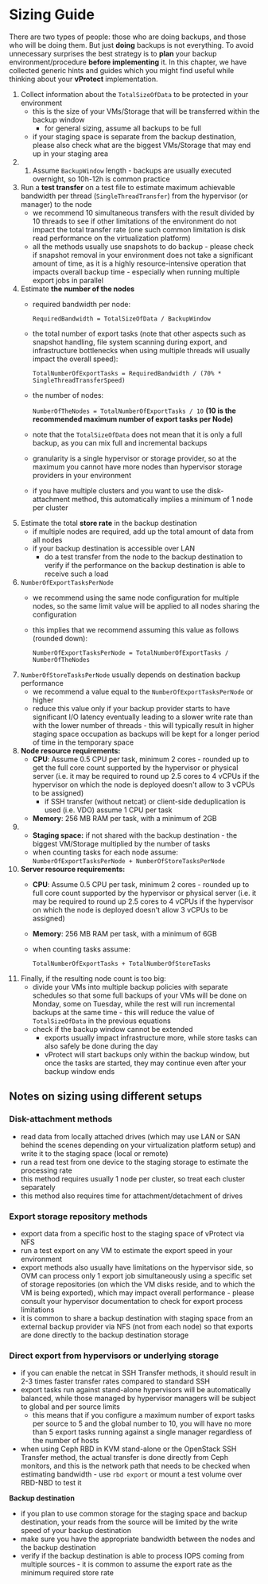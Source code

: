 # Sizing Guide

There are two types of people: those who are doing backups, and those who will be doing them. But just **doing** backups is not everything. To avoid unnecessary surprises the best strategy is to **plan** your backup environment/procedure **before implementing** it. In this chapter, we have collected generic hints and guides which you might find useful while thinking about your **vProtect** implementation.

1. Collect information about the `TotalSizeOfData` to be protected in your environment
   * this is the size of your VMs/Storage that will be transferred within the backup window
     * for general sizing, assume all backups to be full
   * if your staging space is separate from the backup destination, please also check what are the biggest VMs/Storage that may end up in your staging area 
2. 1. Assume `BackupWindow` length - backups are usually executed overnight, so 10h-12h is common practice
3. Run a **test transfer** on a test file to estimate maximum achievable bandwidth per thread \(`SingleThreadTransfer`\) from the hypervisor \(or manager\) to the node
   * we recommend 10 simultaneous transfers with the result divided by 10 threads to see if other limitations of the environment do not impact the total transfer rate \(one such common limitation is disk read performance on the virtualization platform\)
   * all the methods usually use snapshots to do backup - please check if snapshot removal in your environment does not take a significant amount of time, as it is a highly resource-intensive operation that impacts overall backup time - especially when running multiple export jobs in parallel
4. Estimate **the** **number of the nodes**
   * required bandwidth per node:

     `RequiredBandwidth = TotalSizeOfData / BackupWindow`

   * the total number of export tasks \(note that other aspects such as snapshot handling, file system scanning during export, and infrastructure bottlenecks when using multiple threads will usually impact the overall speed\):

     `TotalNumberOfExportTasks = RequiredBandwidth / (70% * SingleThreadTransferSpeed)`

   * the number of nodes:

     `NumberOfTheNodes = TotalNumberOfExportTasks / 10` **\(10 is the recommended maximum number of export tasks per Node\)**

   * note that the `TotalSizeOfData` does not mean that it is only a full backup, as you can mix full and incremental backups
   * granularity is a single hypervisor or storage provider, so at the maximum you cannot have more nodes than hypervisor storage providers in your environment
   * if you have multiple clusters and you want to use the disk-attachment method, this automatically implies a minimum of 1 node per cluster
5. Estimate the total **store rate** in the backup destination
   * if multiple nodes are required, add up the total amount of data from all nodes
   * if your backup destination is accessible over LAN
     * do a test transfer from the node to the backup destination to verify if the performance on the backup destination is able to receive such a load
6. `NumberOfExportTasksPerNode`
   * we recommend using the same node configuration for multiple nodes, so the same limit value will be applied to all nodes sharing the configuration
   * this implies that we recommend assuming this value as follows \(rounded down\):

     `NumberOfExportTasksPerNode = TotalNumberOfExportTasks / NumberOfTheNodes`
7. `NumberOfStoreTasksPerNode` usually depends on destination backup performance
   * we recommend a value equal to the `NumberOfExportTasksPerNode` or higher
   * reduce this value only if your backup provider starts to have significant I/O latency eventually leading to a slower write rate than with the lower number of threads - this will typically result in higher staging space occupation as backups will be kept for a longer period of time in the temporary space
8. **Node resource requirements:**
   * **CPU**: Assume 0.5 CPU per task, minimum 2 cores - rounded up to get the full core count supported by the hypervisor or physical server \(i.e. it may be required to round up 2.5 cores to 4 vCPUs if the hypervisor on which the node is deployed doesn't allow to 3 vCPUs to be assigned\)
     * if SSH transfer \(without netcat\) or client-side deduplication is used \(i.e. VDO\) assume 1 CPU per task
   * **Memory**: 256 MB RAM per task, with a minimum of 2GB
9. * **Staging space:** if not shared with the backup destination - the biggest VM/Storage multiplied by the number of tasks
   * when counting tasks for each node assume: `NumberOfExportTasksPerNode + NumberOfStoreTasksPerNode`
10. **Server resource requirements:**
    * **CPU**: Assume 0.5 CPU per task, minimum 2 cores - rounded up to full core count supported by the hypervisor or physical server \(i.e. it may be required to round up 2.5 cores to 4 vCPUs if the hypervisor on which the node is deployed doesn't allow 3 vCPUs to be assigned\)
    * **Memory**: 256 MB RAM per task, with a minimum of 6GB
    * when counting tasks assume:

      `TotalNumberOfExportTasks + TotalNumberOfStoreTasks`
11. Finally, if the resulting node count is too big:
    * divide your VMs into multiple backup policies with separate schedules so that some full backups of your VMs will be done on Monday,  some on Tuesday, while the rest will run incremental backups at the same time - this will reduce the value of `TotalSizeOfData` in the previous equations
    * check if the backup window cannot be extended
      * exports usually impact infrastructure more, while store tasks can also safely be done during the day 
      * vProtect will start backups only within the backup window, but once the tasks are started, they may continue even after your backup window ends

## Notes on sizing using different setups

### **Disk-attachment methods**

* read data from locally attached drives \(which may use LAN or SAN behind the scenes depending on your virtualization platform setup\) and write it to the staging space \(local or remote\)
* run a read test from one device to the staging storage to estimate the processing rate
* this method requires usually 1 node per cluster, so treat each cluster separately
* this method also requires time for attachment/detachment of drives

### **Export storage repository methods**

* export data from a specific host to the staging space of vProtect via NFS
* run a test export on any VM to estimate the export speed in your environment
* export methods also usually have limitations on the hypervisor side, so OVM can process only 1 export job simultaneously using a specific set of storage repositories \(on which the VM disks reside, and to which the VM is being exported\), which may impact overall performance - please consult your hypervisor documentation to check for export process limitations
* it is common to share a backup destination with staging space from an external backup provider via NFS \(not from each node\) so that exports are done directly to the backup destination storage

### Direct export from hypervisors or underlying storage

* if you can enable the netcat in SSH Transfer methods, it should result in 2-3 times faster transfer rates compared to standard SSH
* export tasks run against stand-alone hypervisors will be automatically balanced, while those managed by hypervisor managers will be subject to global and per source limits
  * this means that if you configure a maximum number of export tasks per source to 5 and the global number to 10, you will have no more than 5 export tasks running against a single manager regardless of the number of hosts
* when using Ceph RBD in KVM stand-alone or the OpenStack SSH Transfer method, the actual transfer is done directly from Ceph monitors, and this is the network path that needs to be checked when estimating bandwidth - use `rbd export` or mount a test volume over RBD-NBD to test it

**Backup destination**

* if you plan to use common storage for the staging space and backup destination, your reads from the source will be limited by the write speed of your backup destination 
* make sure you have the appropriate bandwidth between the nodes and the backup destination
* verify if the backup destination is able to process IOPS coming from multiple sources - it is common to assume the export rate as the minimum required store rate

